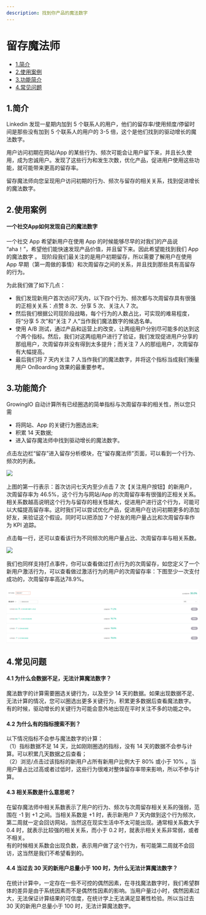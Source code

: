 ```yaml
---
description: 找到你产品的魔法数字
---
```


# 留存魔法师

* [1.简介](magic-number.md#1-jian-jie)
* [2.使用案例](magic-number.md#2-shi-yong-an-li)
* [3.功能简介](magic-number.md#3-gong-neng-jian-jie)
* [4.常见问题](magic-number.md#4-chang-jian-wen-ti)

## 1.简介

Linkedin 发现一星期内加到 5 个联系人的用户，他们的留存率/使用频度/停留时间是那些没有加到 5 个联系人的用户的 3-5 倍，这个是他们找到的驱动增长的魔法数字。

用户访问初期在网站/App 的某些行为、频次可能会让用户留下来，并且长久使用，成为忠诚用户。发现了这些行为和发生次数，优化产品，促进用户使用这些功能，就可能带来更高的留存率。

留存魔法师向您呈现用户访问初期的行为、频次与留存的相关关系，找到促进增长的魔法数字。

## 2.使用案例

#### 一个社交App如何发现自己的魔法数字 <a id="&#x4E00;&#x4E2A;&#x793E;&#x4EA4;app&#x5982;&#x4F55;&#x53D1;&#x73B0;&#x81EA;&#x5DF1;&#x7684;&#x9B54;&#x6CD5;&#x6570;&#x5B57;"></a>

一个社交 App 希望新用户在使用 App 的时候能够尽早的对我们的产品说 “aha！”，希望他们能快速发现产品价值，并且留下来。因此希望能找到我们 App 的魔法数字 。 现阶段我们最关注的是用户初期留存，所以需要了解用户在使用 App 早期（第一周做的事情）和次周留存之间的关系，并且找到那些具有高留存的行为。

为此我们做了如下几点：

* 我们发现新用户首次访问7天内，以下四个行为、频次都与次周留存具有很强的正相关关系：点赞 8 次、分享 5 次、关注人 7 次。
* 然后我们根据公司现阶段战略，每个行为的人数占比，可实现的难易程度，将“分享 5 次”和“关注 7 人”当作我们魔法数字的候选名单。
* 使用 A/B 测试，通过产品和运营上的改变，让两组用户分别尽可能多的达到这个两个指标。然后，我们对这两组用户进行了验证，我们发现促进用户分享的那组用户，次周留存并没有得到太多提升；而关注 7 人的那组用户，次周留存有大幅提高。
* 最后我们将 7 天内关注 7 人当作我们的魔法数字，并将这个指标当成我们衡量用户 OnBoarding 效果的最重要参考。

## 3.功能简介

GrowingIO 自动计算所有已经圈选的简单指标与次周留存率的相关性，所以您只需

* 将网站、App 的关键行为圈选出来;
* 积累 14 天数据;
* 进入留存魔法师中找到驱动增长的魔法数字。

点击左边栏“留存”进入留存分析模块，在“留存魔法师”页面，可以看到一个行为、频次的列表。

![](https://docs.growingio.com/.gitbook/assets/gandalf-3.png)

上图的第一行表示：首次访问七天内至少点击 7 次【关注用户按钮】的新用户，次周留存率为 46.5%，这个行为与网站/App 的次周留存率有很强的正相关关系。  
相关系数越高说明这个行为与留存的相关性越大，促进用户进行这个行为，可能可以大幅提高留存率。这时我们可以尝试优化产品，促进用户在访问初期更多的添加好友，来验证这个假设。同时可以把添加 7 个好友的用户量占比和次周留存率作为 KPI 追踪。

点击每一行，还可以查看该行为不同频次的用户量占比、次周留存率与相关系数。

![](https://docs.growingio.com/.gitbook/assets/gandalf-2.png)



我们也同样支持打点事件，你可以查看做过打点行为的次周留存，如您定义了一个新用户激活行为，可以查看做过激活行为的用户的次周留存率：下图至少一次支付成功的，次周留存率高达78.9%。

![](../.gitbook/assets/image%20%2862%29.png)

## 4.常见问题

#### 4.1 为什么会数据不足，无法计算魔法数字？ <a id="1&#x4E3A;&#x4EC0;&#x4E48;&#x4F1A;&#x6570;&#x636E;&#x4E0D;&#x8DB3;&#xFF0C;&#x65E0;&#x6CD5;&#x8BA1;&#x7B97;&#x9B54;&#x6CD5;&#x6570;&#x5B57;&#xFF1F;"></a>

魔法数字的计算需要圈选关键行为，以及至少 14 天的数据。如果出现数据不足、无法计算的情况，您可以圈选出更多关键行为，积累更多数据后查看魔法数字。  
有的时候，驱动增长的关键行为可能会意外地出现在平时关注不多的功能之中。

#### 4.2 为什么有的指标搜索不到？ <a id="2&#x4E3A;&#x4EC0;&#x4E48;&#x6709;&#x7684;&#x6307;&#x6807;&#x641C;&#x7D22;&#x4E0D;&#x5230;&#xFF1F;"></a>

以下情况指标不会参与魔法数字的计算：  
（1）指标数据不足 14 天，比如刚刚圈选的指标，没有 14 天的数据不会参与计算。可以积累几天数据之后查看；  
（2）浏览/点击过该指标的新用户占所有新用户比例大于 80% 或小于 10% 。当用户量占比过高或者过低时，这些行为很难对整体留存率带来影响，所以不参与计算。

#### 4.3 相关系数是什么意思呢？ <a id="3&#x76F8;&#x5173;&#x7CFB;&#x6570;&#x662F;&#x4EC0;&#x4E48;&#x610F;&#x601D;&#x5462;&#xFF1F;"></a>

在留存魔法师中相关系数表示了用户的行为、频次与次周留存相关关系的强弱，范围在 -1 到 +1 之间。当相关系数是 +1 时，表示新用户 7 天内做到这个行为频次，第二周就一定会回访网站，当然这在现实生活中不太可能出现。通常相关系数大于 0.4 时，就表示比较强的相关关系，而小于 0.2 时，就表示相关关系非常弱，或者不相关。  
有的时候相关系数会出现负数，表示用户做了这个行为，有可能第二周就不会回访，这当然是我们不希望看到的。

#### 4.4 当过去 30 天的新用户总量小于 100 时，为什么无法计算魔法数字？ <a id="4&#x5F53;&#x8FC7;&#x53BB;30&#x5929;&#x7684;&#x65B0;&#x7528;&#x6237;&#x603B;&#x91CF;&#x5C0F;&#x4E8E;100&#x65F6;&#xFF0C;&#x4E3A;&#x4EC0;&#x4E48;&#x65E0;&#x6CD5;&#x8BA1;&#x7B97;&#x9B54;&#x6CD5;&#x6570;&#x5B57;&#xFF1F;"></a>

在统计计算中，一定存在一些不可控的偶然因素，在寻找魔法数字时，我们希望群体的差异是由于系统因素而不是偶然性因素的影响。当用户量过小时，偶然因素过大，无法保证计算结果的可信度，在统计学上无法满足显著性检验。所以当过去 30 天的新用户总量小于 100 时，无法计算魔法数字。

